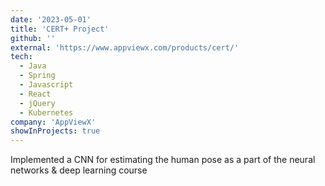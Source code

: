 ```yaml
---
date: '2023-05-01'
title: 'CERT+ Project'
github: ''
external: 'https://www.appviewx.com/products/cert/'
tech:
  - Java
  - Spring
  - Javascript
  - React
  - jQuery
  - Kubernetes
company: 'AppViewX'
showInProjects: true
---
```


Implemented a CNN for estimating the human pose as a part of the neural networks & deep
learning course
